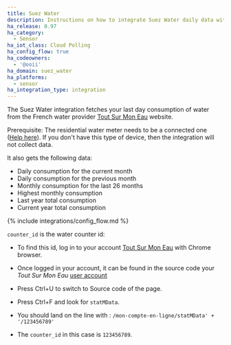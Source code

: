 ```yaml
---
title: Suez Water
description: Instructions on how to integrate Suez Water daily data within Home Assistant.
ha_release: 0.97
ha_category:
  - Sensor
ha_iot_class: Cloud Polling
ha_config_flow: true
ha_codeowners:
  - '@ooii'
ha_domain: suez_water
ha_platforms:
  - sensor
ha_integration_type: integration
---
```


The Suez Water integration fetches your last day consumption of water from the French water provider [Tout Sur Mon Eau](https://www.toutsurmoneau.fr) website.

Prerequisite: The residential water meter needs to be a connected one ([Help here](https://www.toutsurmoneau.fr/edito/compteur-intelligent-connecte)). If you don't have this type of device, then the integration will not collect data.

It also gets the following data:

- Daily consumption for the current month
- Daily consumption for the previous month
- Monthly consumption for the last 26 months
- Highest monthly consumption
- Last year total consumption
- Current year total consumption

{% include integrations/config_flow.md %}



`counter_id` is the water counter id:

- To find this id, log in to your account [Tout Sur Mon Eau](https://www.toutsurmoneau.fr) with Chrome browser.

- Once logged in your account, it can be found in the source code your _Tout Sur Mon Eau_ [user account](https://www.toutsurmoneau.fr/mon-compte-en-ligne/historique-de-consommation-tr)

- Press Ctrl+U to switch to Source code of the page.

- Press Ctrl+F and look for `statMData`.

- You should land on the line with : `/mon-compte-en-ligne/statMData' + '/123456789'`

- The `counter_id` in this case is `123456789`.
